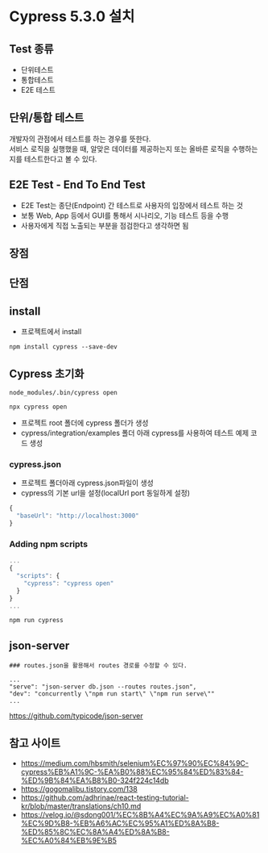 # Cypress 5.3.0 설치

## Test 종류

* 단위테스트
* 통합테스트
* E2E 테스트

## 단위/통합 테스트

개발자의 관점에서 테스트를 하는 경우를 뜻한다.  
서비스 로직을 실행했을 때, 알맞은 데이터를 제공하는지 또는 올바른 로직을 수행하는지를 테스트한다고 볼 수 있다.

## E2E Test - End To End Test

* E2E Test는 종단(Endpoint) 간 테스트로 사용자의 입장에서 테스트 하는 것
* 보통 Web, App 등에서 GUI를 통해서 시나리오, 기능 테스트 등을 수행
* 사용자에게 직접 노출되는 부분을 점검한다고 생각하면 됨

## 장점



## 단점

## install

* 프로젝트에서 install

```npm
npm install cypress --save-dev
```

## Cypress 초기화

```npm
node_modules/.bin/cypress open

npx cypress open
```

* 프로젝트 root 폴더에 cypress 폴더가 생성
* cypress/integration/examples 폴더 아래 cypress를 사용하여 테스트 예제 코드 생성

### cypress.json

* 프로젝트 폴더아래 cypress.json파일이 생성
* cypress의 기본 url을 설정(localUrl port 동일하게 설정)

```js
{
  "baseUrl": "http://localhost:3000"
}
```

### Adding npm scripts

```js
...
{
  "scripts": {
    "cypress": "cypress open"
  }
}
...

npm run cypress
```

## json-server

```
### routes.json을 활용해서 routes 경로를 수정할 수 있다.

...
"serve": "json-server db.json --routes routes.json",
"dev": "concurrently \"npm run start\" \"npm run serve\""
...
```
https://github.com/typicode/json-server


## 참고 사이트

* https://medium.com/hbsmith/selenium%EC%97%90%EC%84%9C-cypress%EB%A1%9C-%EA%B0%88%EC%95%84%ED%83%84-%ED%9B%84%EA%B8%B0-324f224c14db
* https://gogomalibu.tistory.com/138
* https://github.com/adhrinae/react-testing-tutorial-kr/blob/master/translations/ch10.md
* https://velog.io/@sdong001/%EC%8B%A4%EC%9A%A9%EC%A0%81%EC%9D%B8-%EB%A6%AC%EC%95%A1%ED%8A%B8-%ED%85%8C%EC%8A%A4%ED%8A%B8-%EC%A0%84%EB%9E%B5
